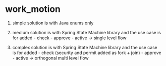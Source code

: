 # work_motion

1. simple solution is with Java enums only

2. medium solution is with Spring State Machine library and the use case is for added - check - approve - active -> single level flow

3. complex solution is with Spring State Machine library and the use case is for added - check (security and permit added as fork + join) - approve - active -> orthogonal multi level flow
